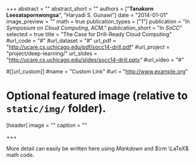 +++
abstract = ""
abstract_short = ""
authors = ["**Tanakorn Leesatapornwongsa**", "Haryadi S. Gunawi"]
date = "2014-01-01"
image_preview = ""
math = true
publication_types = ["1"]
publication = "In *Symposium on Cloud Computing*, ACM."
publication_short = "In *SoCC*"
selected = true
title = "The Case for Drill-Ready Cloud Computing"
#url_code = "#"
#url_dataset = "#"
url_pdf = "http://ucare.cs.uchicago.edu/pdf/socc14-drill.pdf"
#url_project = "project/deep-learning/"
url_slides = "http://ucare.cs.uchicago.edu/slides/socc14-drill.pptx"
#url_video = "#"

#[[url_custom]]
#name = "Custom Link"
#url = "http://www.example.org"

# Optional featured image (relative to `static/img/` folder).
[header]
image = ""
caption = ""

+++

More detail can easily be written here using *Markdown* and $\rm \LaTeX$ math code.

